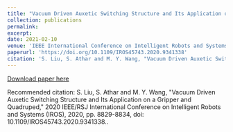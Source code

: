 ```yaml
---
title: "Vacuum Driven Auxetic Switching Structure and Its Application on a Gripper and Quadruped"
collection: publications
permalink:
excerpt: 
date: 2021-02-10
venue: 'IEEE International Conference on Intelligent Robots and Systems'
paperurl: 'https://doi.org/10.1109/IROS45743.2020.9341338'
citation: 'S. Liu, S. Athar and M. Y. Wang, "Vacuum Driven Auxetic Switching Structure and Its Application on a Gripper and Quadruped," 2020 IEEE/RSJ International Conference on Intelligent Robots and Systems (IROS), 2020, pp. 8829-8834, doi: 10.1109/IROS45743.2020.9341338.'
---
```


[Download paper here](https://doi.org/10.1109/IROS45743.2020.9341338)

Recommended citation: S. Liu, S. Athar and M. Y. Wang, "Vacuum Driven Auxetic Switching Structure and Its Application on a Gripper and Quadruped," 2020 IEEE/RSJ International Conference on Intelligent Robots and Systems (IROS), 2020, pp. 8829-8834, doi: 10.1109/IROS45743.2020.9341338..
